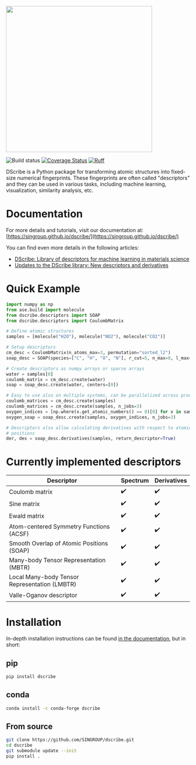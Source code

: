 <img src="https://raw.githubusercontent.com/SINGROUP/dscribe/master/logo/dscribe_logo.png" width="400">

![Build status](https://github.com/SINGROUP/dscribe/actions/workflows/actions.yml/badge.svg)
[![Coverage Status](https://coveralls.io/repos/github/SINGROUP/dscribe/badge.svg?branch=master)](https://coveralls.io/github/SINGROUP/dscribe?branch=master)
[![Ruff](https://img.shields.io/endpoint?url=https://raw.githubusercontent.com/astral-sh/ruff/main/assets/badge/v2.json)](https://github.com/astral-sh/ruff)

DScribe is a Python package for transforming atomic structures into fixed-size
numerical fingerprints. These fingerprints are often called "descriptors" and
they can be used in various tasks, including machine learning, visualization,
similarity analysis, etc.

# Documentation
For more details and tutorials, visit our documentation at:
[https://singroup.github.io/dscribe/](https://singroup.github.io/dscribe/)

You can find even more details in the following articles:

- [DScribe: Library of descriptors for machine learning in materials science](<https://doi.org/10.1016/j.cpc.2019.106949>)
- [Updates to the DScribe library: New descriptors and derivatives](https://doi.org/10.1063/5.0151031)


# Quick Example
```python
import numpy as np
from ase.build import molecule
from dscribe.descriptors import SOAP
from dscribe.descriptors import CoulombMatrix

# Define atomic structures
samples = [molecule("H2O"), molecule("NO2"), molecule("CO2")]

# Setup descriptors
cm_desc = CoulombMatrix(n_atoms_max=3, permutation="sorted_l2")
soap_desc = SOAP(species=["C", "H", "O", "N"], r_cut=5, n_max=8, l_max=6, crossover=True)

# Create descriptors as numpy arrays or sparse arrays
water = samples[0]
coulomb_matrix = cm_desc.create(water)
soap = soap_desc.create(water, centers=[0])

# Easy to use also on multiple systems, can be parallelized across processes
coulomb_matrices = cm_desc.create(samples)
coulomb_matrices = cm_desc.create(samples, n_jobs=3)
oxygen_indices = [np.where(x.get_atomic_numbers() == 8)[0] for x in samples]
oxygen_soap = soap_desc.create(samples, oxygen_indices, n_jobs=3)

# Descriptors also allow calculating derivatives with respect to atomic
# positions
der, des = soap_desc.derivatives(samples, return_descriptor=True)
```

# Currently implemented descriptors
 | Descriptor                                    |  Spectrum | Derivatives |
 |-----------------------------------------------|-----|-------|
 | Coulomb matrix                                | :heavy_check_mark: | :heavy_check_mark: |
 | Sine matrix                                   | :heavy_check_mark: | :heavy_check_mark: |
 | Ewald matrix                                  | :heavy_check_mark: | :heavy_check_mark: |
 | Atom-centered Symmetry Functions (ACSF)       | :heavy_check_mark: | :heavy_check_mark: |
 | Smooth Overlap of Atomic Positions (SOAP)     | :heavy_check_mark: | :heavy_check_mark: |
 | Many-body Tensor Representation (MBTR)        | :heavy_check_mark: | :heavy_check_mark: |
 | Local Many-body Tensor Representation (LMBTR) | :heavy_check_mark: | :heavy_check_mark: |
 | Valle-Oganov descriptor                       | :heavy_check_mark: | :heavy_check_mark: |

# Installation
In-depth installation instructions can be found [in the
documentation](https://singroup.github.io/dscribe/latest/install.html), but in
short:

## pip
```sh
pip install dscribe
```

## conda
```sh
conda install -c conda-forge dscribe
```

## From source
```sh
git clone https://github.com/SINGROUP/dscribe.git
cd dscribe
git submodule update --init
pip install .
```

